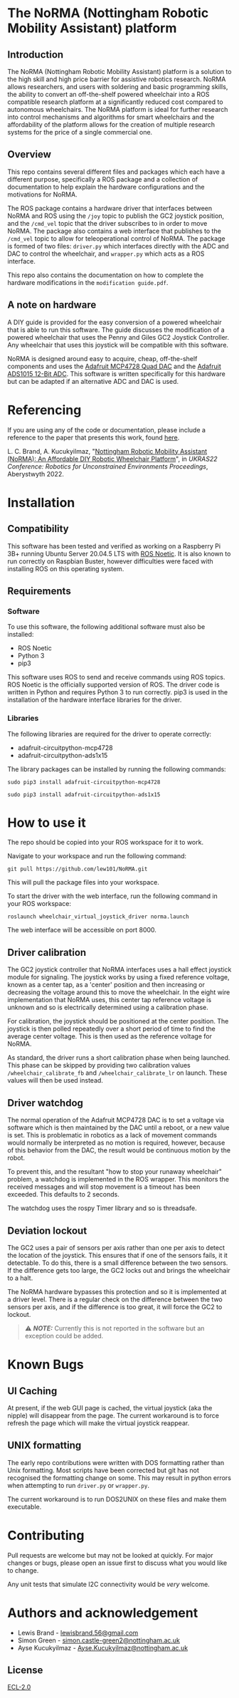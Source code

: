 # The NoRMA (Nottingham Robotic Mobility Assistant) platform

## Introduction
The NoRMA (Nottingham Robotic Mobility Assistant) platform is a solution to the high skill and high price barrier for assistive robotics research. NoRMA allows researchers, and users with soldering and basic programming skills, the ability to convert an off-the-shelf powered wheelchair into a ROS compatible research platform at a significantly reduced cost compared to autonomous wheelchairs. The NoRMA platform is ideal for further research into control mechanisms and algorithms for smart wheelchairs and the affordability of the platform allows for the creation of multiple research systems for the price of a single commercial one. 

## Overview
This repo contains several different files and packages which each have a different purpose, specifically a ROS package and a collection of documentation to help explain the hardware configurations and the motivations for NoRMA.

The ROS package contains a hardware driver that interfaces between NoRMA and ROS using the `/joy` topic to publish the GC2 joystick position, and the `/cmd_vel` topic that the driver subscribes to in order to move NoRMA. The package also contains a web interface that publishes to the `/cmd_vel` topic to allow for teleoperational control of NoRMA. The package is formed of two files: `driver.py` which interfaces directly with the ADC and DAC to control the wheelchair, and `wrapper.py` which acts as a ROS interface.

This repo also contains the documentation on how to complete the hardware modifications in the `modification guide.pdf`.

## A note on hardware
A DIY guide is provided for the easy conversion of a powered wheelchair that is able to run this software. The guide discusses the modification of a powered wheelchair that uses the Penny and Giles GC2 Joystick Controller. Any wheelchair that uses this joystick will be compatible with this software. 

NoRMA is designed around easy to acquire, cheap, off-the-shelf components and uses the [Adafruit MCP4728 Quad DAC](https://www.adafruit.com/product/4470) and the [Adafruit ADS1015 12-Bit ADC](https://www.adafruit.com/product/1083). This software is written specifically for this hardware but can be adapted if an alternative ADC and DAC is used.


# Referencing
If you are using any of the code or documentation, please include a reference to the paper that presents this work, found [here](https://nottingham-repository.worktribe.com/index.php/output/13353050/nottingham-robotic-mobility-assistant-norma-an-affordable-diy-robotic-wheelchair-platform).

L. C. Brand, A. Kucukyilmaz, "[Nottingham Robotic Mobility Assistant (NoRMA): An Affordable DIY Robotic Wheelchair Platform](https://nottingham-repository.worktribe.com/index.php/output/13353050/nottingham-robotic-mobility-assistant-norma-an-affordable-diy-robotic-wheelchair-platform)", in *UKRAS22 Conference: Robotics for Unconstrained Environments Proceedings*, Aberystwyth 2022.


# Installation
## Compatibility
This software has been tested and verified as working on a Raspberry Pi 3B+ running Ubuntu Server 20.04.5 LTS with [ROS Noetic](http://wiki.ros.org/noetic). It is also known to run correctly on Raspbian Buster, however difficulties were faced with installing ROS on this operating system.

## Requirements
### Software
To use this software, the following additional software must also be installed:

- ROS Noetic
- Python 3
- pip3

This software uses ROS to send and receive commands using ROS topics. ROS Noetic is the officially supported version of ROS.
The driver code is written in Python and requires Python 3 to run correctly.
pip3 is used in the installation of the hardware interface libraries for the driver.
 
### Libraries

The following libraries are required for the driver to operate correctly:

- adafruit-circuitpython-mcp4728
- adafruit-circuitpython-ads1x15

The library packages can be installed by running the following commands:

`sudo pip3 install adafruit-circuitpython-mcp4728`

`sudo pip3 install adafruit-circuitpython-ads1x15`


# How to use it
The repo should be copied into your ROS workspace for it to work.

Navigate to your workspace and run the following command:

`git pull https://github.com/lew101/NoRMA.git`

This will pull the package files into your workspace.

To start the driver with the web interface, run the following command in your ROS workspace:

`roslaunch wheelchair_virtual_joystick_driver norma.launch`

The web interface will be accessible on port 8000.

## Driver calibration
The GC2 joystick controller that NoRMA interfaces uses a hall effect joystick module for signaling. The joystick works by using a fixed reference voltage, known as a center tap, as a 'center' position and then increasing or decreasing the voltage around this to move the wheelchair. In the eight wire implementation that NoRMA uses, this center tap reference voltage is unknown and so is electrically determined using a calibration phase.

For calibration, the joystick should be positioned at the center position. The joystick is then polled repeatedly over a short period of time to find the average center voltage. This is then used as the reference voltage for NoRMA.

As standard, the driver runs a short calibration phase when being launched. This phase can be skipped by providing two calibration values `/wheelchair_calibrate_fb` and `/wheelchair_calibrate_lr` on launch. These values will then be used instead.

## Driver watchdog
The normal operation of the Adafruit MCP4728 DAC is to set a voltage via software which is then maintained by the DAC until a reboot, or a new value is set. This is problematic in robotics as a lack of movement commands would normally be interpreted as no motion is required, however, because of this behavior from the DAC, the result would be continuous motion by the robot.

To prevent this, and the resultant "how to stop your runaway wheelchair" problem, a watchdog is implemented in the ROS wrapper. This monitors the received messages and will stop movement is a timeout has been exceeded. This defaults to 2 seconds.

The watchdog uses the rospy Timer library and so is threadsafe.

## Deviation lockout
The GC2 uses a pair of sensors per axis rather than one per axis to detect the location of the joystick. This ensures that if one of the sensors fails, it it detectable. To do this, there is a small difference between the two sensors. If the difference gets too large, the GC2 locks out and brings the wheelchair to a halt. 

The NoRMA hardware bypasses this protection and so it is implemented at a driver level. There is a regular check on the difference between the two sensors per axis, and if the difference is too great, it will force the GC2 to lockout.

>  ⚠️ **_NOTE:_**  Currently this is not reported in the software but an exception could be added.

# Known Bugs
## UI Caching
At present, if the web GUI page is cached, the virtual joystick (aka the nipple) will disappear from the page. The current workaround is to force refresh the page which will make the virtual joystick reappear.

## UNIX formatting
The early repo contributions were written with DOS formatting rather than Unix formatting. Most scripts have been corrected but git has not recognised the formatting change on some. This may result in python errors when attempting to run `driver.py` or `wrapper.py`. 

The current workaround is to run DOS2UNIX on these files and make them executable.

# Contributing
Pull requests are welcome but may not be looked at quickly. For major changes or bugs, please open an issue first to discuss what you would like to change.

Any unit tests that simulate I2C connectivity would be _very_ welcome.

# Authors and acknowledgement

- Lewis Brand - lewisbrand.56@gmail.com
- Simon Green - simon.castle-green2@nottingham.ac.uk
- Ayse Kucukyilmaz - Ayse.Kucukyilmaz@nottingham.ac.uk

## License
[ECL-2.0](https://opensource.org/licenses/ECL-2.0)

